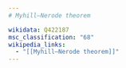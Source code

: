 ```yaml
---
# Myhill–Nerode theorem

wikidata: Q422187
msc_classification: "68"
wikipedia_links:
  - "[[Myhill–Nerode theorem]]"
---
```

